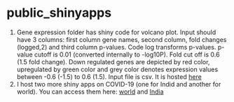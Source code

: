 # public_shinyapps
1. Gene expression folder has shiny code for volcano plot. Input should have 3 columns: first column gene names, second column, fold changes (logged,2) and third column p-values. Code log transforms p-values. p-value cutoff is 0.01 (converted internally to -log10P). Fold cut off is 0.6 (1.5 fold change). Down regulated genes are depicted by red color, upregulated by green color and grey color denotes expression values between -0.6 (-1.5) to 0.6 (1.5). Input file is csv. It is hosted [here](https://suressv.shinyapps.io/expression_plots/)
2. I host two more shiny apps on COVID-19 (one for Indid and another for world). You can access them here: [world](https://suressv.shinyapps.io/covid19_19042020/) and [India](https://suressv.shinyapps.io/india_covid_03052020/)
